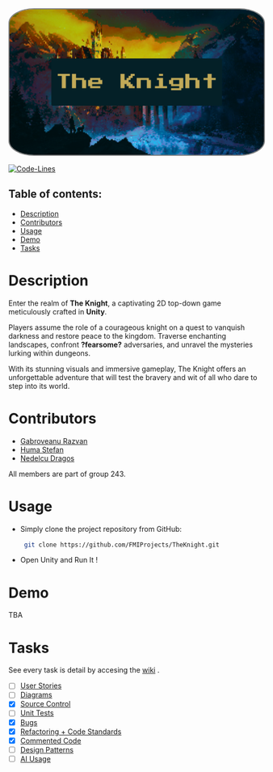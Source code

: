 <img src="Resources\logo1.png" alt="The Knight" style="border: 2px solid  gray; border-radius:10%">


[![Code-Lines](https://hitsofcode.com/github/fmiprojects/theknight?branch=main&label=Code-Lines)](https://hitsofcode.com/github/fmiprojects/theknight/view?branch=main&label=Code-Lines)


## **Table of contents:**
- [Description](#description)
- [Contributors](#contributors)
- [Usage](#usage)
- [Demo](#demo)
- [Tasks](#tasks)

# Description
Enter the realm of **The Knight**, a captivating 2D top-down game meticulously crafted in **Unity**. 

Players assume the role of a courageous knight on a quest to vanquish darkness and restore peace to the kingdom. Traverse enchanting landscapes, confront **?fearsome?** adversaries, and unravel the mysteries lurking within dungeons. 

With its stunning visuals and immersive gameplay, The Knight offers an unforgettable adventure that will test the bravery and wit of all who dare to step into its world.

# Contributors
- [Gabroveanu Razvan](https://github.com/GabroveanuRazvan)
- [Huma Stefan](https://github.com/Steven23X)
- [Nedelcu Dragos](https://github.com/Dragos999)

All members are part of group 243.

# Usage
- Simply clone the project repository from GitHub:
  
   ```bash
    git clone https://github.com/FMIProjects/TheKnight.git
   ```
- Open Unity and Run It !

# Demo

TBA

# Tasks

See every task is detail by accesing the [wiki](https://github.com/FMIProjects/TheKnight/wiki) .
- [ ] [User Stories](https://github.com/FMIProjects/TheKnight/wiki/User-Stories)
- [ ] [Diagrams](https://github.com/FMIProjects/TheKnight/wiki/Diagrams)
- [X] [Source Control](https://github.com/FMIProjects/TheKnight/wiki/Source-Control)
- [ ] [Unit Tests](https://github.com/FMIProjects/TheKnight/wiki/Unit-Tests)
- [X] [Bugs](https://github.com/FMIProjects/TheKnight/wiki/Bugs)
- [X] [Refactoring + Code Standards](https://github.com/FMIProjects/TheKnight/wiki/Refactoring)
- [X] [Commented Code](https://github.com/FMIProjects/TheKnight/wiki/Commented-Code)
- [ ] [Design Patterns](https://github.com/FMIProjects/TheKnight/wiki/Design-Patterns)
- [ ] [AI Usage](https://github.com/FMIProjects/TheKnight/wiki/AI-Usage)